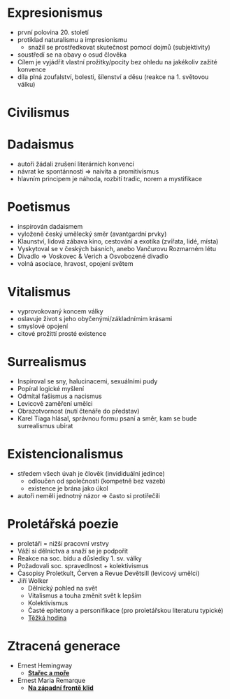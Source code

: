 # Expresionismus

- první polovina 20. století
- protiklad naturalismu a impresionismu
	- snažil se prostředkovat skutečnost pomocí dojmů (subjektivity)
- soustředí se na obavy o osud člověka
- Cílem je vyjádřit vlastní prožitky/pocity bez ohledu na jakékoliv zažité konvence
- díla plná zoufalství, bolesti, šílenství a děsu (reakce na 1. světovou válku)

# Civilismus

# Dadaismus

- autoři žádali zrušení literárních konvencí
- návrat ke spontánnosti => naivita a promitivismus
- hlavním principem je náhoda, rozbití tradic, norem a mystifikace

# Poetismus

- inspirován dadaismem
- vyloženě český umělecký směr (avantgardní prvky)
-  Klaunství, lidová zábava kino, cestování a exotika (zvířata, lidé, místa)
-  Vyskytoval se v českých básních, anebo Vančurovu Rozmarném létu
-  Divadlo => Voskovec & Verich a Osvobozené divadlo
- volná asociace, hravost, opojení světem

# Vitalismus 

- vyprovokovaný koncem války
- oslavuje život s jeho obyčenými/základnímim krásami
- smyslové opojení
- citové prožittí prosté existence

# Surrealismus

- Inspiroval se sny, halucinacemi, sexuálními pudy
- Popíral logické myšlení
- Odmítal fašismus a nacismus
- Levicově zaměření umělci
- Obrazotvornost (nutí čtenáře do představ)
- Karel Tiaga  hlásal, správnou formu psaní a směr, kam se bude surrealismus ubírat

# Existencionalismus

- středem všech úvah je člověk (invididuální jedince)
	- odloučen od společnosti (kompetně bez vazeb)
	- existence je brána jako úkol
- autoři neměli jednotný názor => často si protiřečili

# Proletářská poezie

- proletáři = nižší pracovní vrstvy
- Váží si dělnictva a snaží se je podpořit
- Reakce na soc. bídu a důsledky 1. sv. války
- Požadovali soc. spravedlnost + kolektivismus
-   Časopisy Proletkult, Červen a Revue Devětsill (levicový umělci)
-   Jiří Wolker
	- Dělnický pohled na svět
	- Vitalismus a touha změnit svět k lepším
	- Kolektivismus
	- Časté epitetony a personifikace (pro proletářskou literaturu typické)
	- [Těžká hodina](obsidian://open?vault=MaturitniDeniky_MKD&file=MaturitaZCJ%2FMaturitn%C3%AD%20den%C3%ADky%2FT%C4%9B%C5%BEk%C3%A1%20hodina%20-%20Wolker)

# Ztracená generace
- Ernest Hemingway 
	- **[Stařec a moře](obsidian://open?vault=MaturitniDeniky_MKD&file=MaturitaZCJ%2FMaturitn%C3%AD%20den%C3%ADky%2FSta%C5%99ec%20a%20mo%C5%99e%20-%20Hemingway)**
- Ernest Maria Remarque
	- **[Na západní frontě klid](obsidian://open?vault=MaturitniDeniky_MKD&file=MaturitaZCJ%2FMaturitn%C3%AD%20den%C3%ADky%2FNa%20z%C3%A1padn%C3%AD%20front%C4%9B%20klid%20-%20Remarque)**